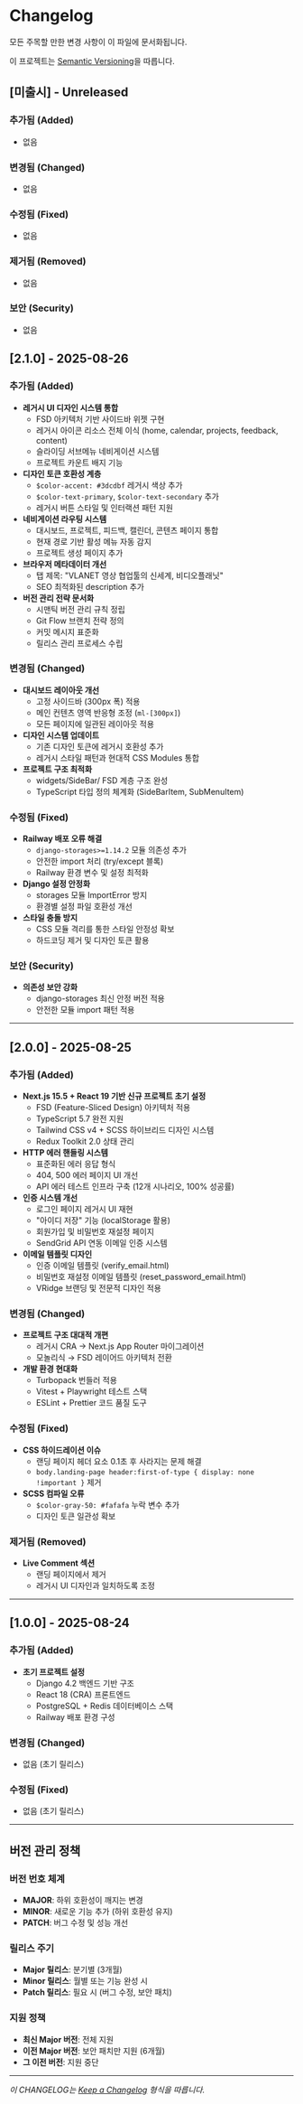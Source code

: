 # Changelog

모든 주목할 만한 변경 사항이 이 파일에 문서화됩니다.

이 프로젝트는 [Semantic Versioning](https://semver.org/lang/ko/)을 따릅니다.

## [미출시] - Unreleased

### 추가됨 (Added)
- 없음

### 변경됨 (Changed)
- 없음

### 수정됨 (Fixed)
- 없음

### 제거됨 (Removed)
- 없음

### 보안 (Security)
- 없음

## [2.1.0] - 2025-08-26

### 추가됨 (Added)
- **레거시 UI 디자인 시스템 통합**
  - FSD 아키텍처 기반 사이드바 위젯 구현
  - 레거시 아이콘 리소스 전체 이식 (home, calendar, projects, feedback, content)
  - 슬라이딩 서브메뉴 네비게이션 시스템
  - 프로젝트 카운트 배지 기능
- **디자인 토큰 호환성 계층**
  - `$color-accent: #3dcdbf` 레거시 색상 추가
  - `$color-text-primary`, `$color-text-secondary` 추가
  - 레거시 버튼 스타일 및 인터랙션 패턴 지원
- **네비게이션 라우팅 시스템**
  - 대시보드, 프로젝트, 피드백, 캘린더, 콘텐츠 페이지 통합
  - 현재 경로 기반 활성 메뉴 자동 감지
  - 프로젝트 생성 페이지 추가
- **브라우저 메타데이터 개선**
  - 탭 제목: "VLANET 영상 협업툴의 신세계, 비디오플래닛"
  - SEO 최적화된 description 추가
- **버전 관리 전략 문서화**
  - 시맨틱 버전 관리 규칙 정립
  - Git Flow 브랜치 전략 정의
  - 커밋 메시지 표준화
  - 릴리스 관리 프로세스 수립

### 변경됨 (Changed)
- **대시보드 레이아웃 개선**
  - 고정 사이드바 (300px 폭) 적용
  - 메인 컨텐츠 영역 반응형 조정 (`ml-[300px]`)
  - 모든 페이지에 일관된 레이아웃 적용
- **디자인 시스템 업데이트**
  - 기존 디자인 토큰에 레거시 호환성 추가
  - 레거시 스타일 패턴과 현대적 CSS Modules 통합
- **프로젝트 구조 최적화**
  - widgets/SideBar/ FSD 계층 구조 완성
  - TypeScript 타입 정의 체계화 (SideBarItem, SubMenuItem)

### 수정됨 (Fixed)
- **Railway 배포 오류 해결**
  - `django-storages>=1.14.2` 모듈 의존성 추가
  - 안전한 import 처리 (try/except 블록)
  - Railway 환경 변수 및 설정 최적화
- **Django 설정 안정화**
  - storages 모듈 ImportError 방지
  - 환경별 설정 파일 호환성 개선
- **스타일 충돌 방지**
  - CSS 모듈 격리를 통한 스타일 안정성 확보
  - 하드코딩 제거 및 디자인 토큰 활용

### 보안 (Security)
- **의존성 보안 강화**
  - django-storages 최신 안정 버전 적용
  - 안전한 모듈 import 패턴 적용

---

## [2.0.0] - 2025-08-25

### 추가됨 (Added)
- **Next.js 15.5 + React 19 기반 신규 프로젝트 초기 설정**
  - FSD (Feature-Sliced Design) 아키텍처 적용
  - TypeScript 5.7 완전 지원
  - Tailwind CSS v4 + SCSS 하이브리드 디자인 시스템
  - Redux Toolkit 2.0 상태 관리
- **HTTP 에러 핸들링 시스템**
  - 표준화된 에러 응답 형식
  - 404, 500 에러 페이지 UI 개선
  - API 에러 테스트 인프라 구축 (12개 시나리오, 100% 성공률)
- **인증 시스템 개선**
  - 로그인 페이지 레거시 UI 재현
  - "아이디 저장" 기능 (localStorage 활용)
  - 회원가입 및 비밀번호 재설정 페이지
  - SendGrid API 연동 이메일 인증 시스템
- **이메일 템플릿 디자인**
  - 인증 이메일 템플릿 (verify_email.html)
  - 비밀번호 재설정 이메일 템플릿 (reset_password_email.html)
  - VRidge 브랜딩 및 전문적 디자인 적용

### 변경됨 (Changed)
- **프로젝트 구조 대대적 개편**
  - 레거시 CRA → Next.js App Router 마이그레이션
  - 모놀리식 → FSD 레이어드 아키텍처 전환
- **개발 환경 현대화**
  - Turbopack 번들러 적용
  - Vitest + Playwright 테스트 스택
  - ESLint + Prettier 코드 품질 도구

### 수정됨 (Fixed)
- **CSS 하이드레이션 이슈**
  - 랜딩 페이지 헤더 요소 0.1초 후 사라지는 문제 해결
  - `body.landing-page header:first-of-type { display: none !important }` 제거
- **SCSS 컴파일 오류**
  - `$color-gray-50: #fafafa` 누락 변수 추가
  - 디자인 토큰 일관성 확보

### 제거됨 (Removed)
- **Live Comment 섹션**
  - 랜딩 페이지에서 제거
  - 레거시 UI 디자인과 일치하도록 조정

---

## [1.0.0] - 2025-08-24

### 추가됨 (Added)
- **초기 프로젝트 설정**
  - Django 4.2 백엔드 기반 구조
  - React 18 (CRA) 프론트엔드
  - PostgreSQL + Redis 데이터베이스 스택
  - Railway 배포 환경 구성

### 변경됨 (Changed)
- 없음 (초기 릴리스)

### 수정됨 (Fixed)
- 없음 (초기 릴리스)

---

## 버전 관리 정책

### 버전 번호 체계
- **MAJOR**: 하위 호환성이 깨지는 변경
- **MINOR**: 새로운 기능 추가 (하위 호환성 유지)
- **PATCH**: 버그 수정 및 성능 개선

### 릴리스 주기
- **Major 릴리스**: 분기별 (3개월)
- **Minor 릴리스**: 월별 또는 기능 완성 시
- **Patch 릴리스**: 필요 시 (버그 수정, 보안 패치)

### 지원 정책
- **최신 Major 버전**: 전체 지원
- **이전 Major 버전**: 보안 패치만 지원 (6개월)
- **그 이전 버전**: 지원 중단

---

*이 CHANGELOG는 [Keep a Changelog](https://keepachangelog.com/ko/1.0.0/) 형식을 따릅니다.*